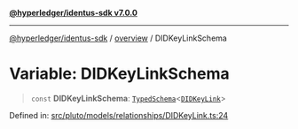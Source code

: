 [**@hyperledger/identus-sdk v7.0.0**](../../README.md)

***

[@hyperledger/identus-sdk](../../README.md) / [overview](../README.md) / DIDKeyLinkSchema

# Variable: DIDKeyLinkSchema

> `const` **DIDKeyLinkSchema**: [`TypedSchema`](../type-aliases/TypedSchema.md)\<[`DIDKeyLink`](../interfaces/DIDKeyLink.md)\>

Defined in: [src/pluto/models/relationships/DIDKeyLink.ts:24](https://github.com/hyperledger/identus-edge-agent-sdk-ts/blob/96423ee84b124a31ce63036d9d623d1cb73a13c2/src/pluto/models/relationships/DIDKeyLink.ts#L24)
